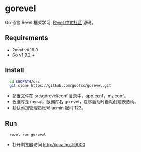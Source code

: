 # gorevel

Go 语言 Revel 框架学习, [Revel 中文社区](http://gorevel.cn) 源码。

## Requirements

* Revel v0.18.0
* Go v1.9.2 +
   
## Install

``` bash
  cd $GOPATH/src
  git clone https://github.com/goofcc/gorevel.git
```

* 配置文件在 src/gorevel/conf 目录中，app.conf，my.conf。
* 数据库是 mysql，数据库名 gorevel，程序启动时自动创建表结构。
* 默认添加管理员账号 admin 密码 123。

## Run

``` bash
  revel run gorevel
```

* 打开浏览器访问 <http://localhost:9000>
